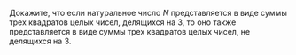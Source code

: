Докажите, что если натуральное число $N$ представляется в виде
суммы трех квадратов целых чисел, делящихся на 3, то оно также 
представляется в виде суммы трех квадратов целых чисел, не делящихся на 3.